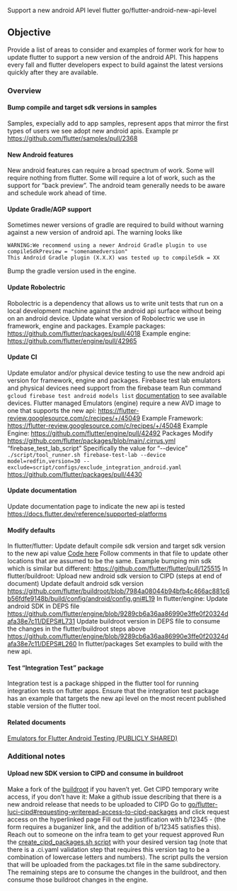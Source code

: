 Support a new android API level flutter
go/flutter-android-new-api-level

## Objective
Provide a list of areas to consider and examples of former work for how to update flutter to support a new version of the android API. This happens every fall and flutter developers expect to build against the latest versions quickly after they are available.
### Overview
#### Bump compile and target sdk versions in samples
Samples, expecially add to app samples, represent apps that mirror the first types of users we see adopt new android apis.
Example pr https://github.com/flutter/samples/pull/2368
#### New Android features
New android features can require a broad spectrum of work. Some will require nothing from flutter. Some will require a lot of work, such as the support for “back preview”. The android team generally needs to be aware and schedule work ahead of time.
#### Update Gradle/AGP support
Sometimes newer versions of gradle are required to build without warning against a new version of android api. The warning looks like
```
WARNING:We recommend using a newer Android Gradle plugin to use compileSdkPreview = "somenamedversion"
This Android Gradle plugin (X.X.X) was tested up to compileSdk = XX
```
Bump the gradle version used in the engine.


#### Update Robolectric
Robolectric is a dependency that allows us to write unit tests that run on a local development machine against the android api surface without being on an android device.
Update what version of Robolectric we use in framework, engine and packages.
Example packages: https://github.com/flutter/packages/pull/4018
Example engine: https://github.com/flutter/engine/pull/42965


#### Update CI

Update emulator and/or physical device testing to use the new android api version for framework, engine and packages.
Firebase test lab emulators and physical devices need support from the firebase team
Run command `gcloud firebase test android models list` [documentation](https://firebase.google.com/docs/test-lab/android/available-testing-devices) to see available devices.
Flutter managed Emulators (engine) require a new AVD image to one that supports the new api: https://flutter-review.googlesource.com/c/recipes/+/45049
Example Framework: https://flutter-review.googlesource.com/c/recipes/+/45048
Example Engine: https://github.com/flutter/engine/pull/42492
Packages
Modify https://github.com/flutter/packages/blob/main/.cirrus.yml “firebase_test_lab_script”
Specifically the value for “--device” `./script/tool_runner.sh firebase-test-lab --device model=redfin,version=30 --exclude=script/configs/exclude_integration_android.yaml`
https://github.com/flutter/packages/pull/4430
#### Update documentation
Update documentation page to indicate the new api is tested
https://docs.flutter.dev/reference/supported-platforms
#### Modify defaults
In flutter/flutter:
Update default compile sdk version and target sdk version to the new api value
[Code here](../../../packages/flutter_tools/gradle/src/main/groovy/flutter.groovy)
Follow comments in that file to update other locations that are assumed to be the same.
Example bumping min sdk which is similar but different: https://github.com/flutter/flutter/pull/125515
In flutter/buildroot:
Upload new android sdk version to CIPD (steps at end of document)
Update default android sdk version
https://github.com/flutter/buildroot/blob/7984a08044b94bfb4c466ac881c6b56fdfe9148b/build/config/android/config.gni#L19
In flutter/engine:
Update android SDK in DEPS file
https://github.com/flutter/engine/blob/9289cb6a36aa86990e3ffe0f20324dafa38e7c11/DEPS#L731
Update buildroot version in DEPS file to consume the changes in the flutter/buildroot steps above
https://github.com/flutter/engine/blob/9289cb6a36aa86990e3ffe0f20324dafa38e7c11/DEPS#L260
In flutter/packages
Set examples to build with the new api.
#### Test “Integration Test” package
Integration test is a package shipped in the flutter tool for running integration tests on flutter apps. Ensure that the integration test package has an example that targets the new api level on the most recent published stable version of the flutter tool.

#### Related documents
[Emulators for Flutter Android Testing (PUBLICLY SHARED)](https://docs.google.com/document/d/10wYUcLcSTF4Epg2EUGoBqOkkOe4zxKHvYKjXFZAOgGs/edit?resourcekey=0-pltjPvEtVezXDADMbUwFHQ)

### Additional notes
#### Upload new SDK version to CIPD and consume in buildroot

Make a fork of the [buildroot](https://github.com/flutter/buildroot) if you haven’t yet.
Get CIPD temporary write access, if you don’t have it:
Make a github issue describing that there is a new android release that needs to be uploaded to CIPD
 Go to [go/flutter-luci-cipd#requesting-writeread-access-to-cipd-packages](http://goto.google.com/flutter-luci-cipd#requesting-writeread-access-to-cipd-packages) and click request access on the hyperlinked page
Fill out the justification with b/12345 - <your GitHub issue> (the form requires a buganizer link, and the addition of b/12345 satisfies this).
Reach out to someone on the infra team to get your request approved
Run the [create_cipd_packages.sh script](https://github.com/flutter/engine/blob/a2adaa39a2c35d1ab23394d550c9a7e50fe41fe9/tools/android_sdk/create_cipd_packages.sh) with your desired version tag (note that there is a .ci.yaml validation step that requires this version tag to be a combination of lowercase letters and numbers). The script pulls the version that will be uploaded from the packages.txt file in the same subdirectory.
The remaining steps are to consume the changes in the buildroot, and then consume those buildroot changes in the engine.
